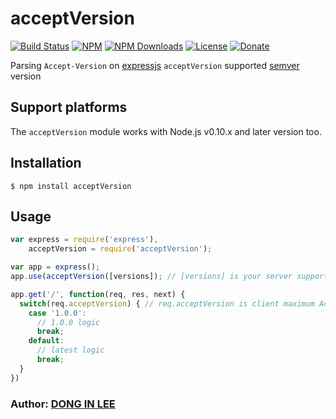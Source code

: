 # acceptVersion

[![Build Status](https://travis-ci.org/donginl/acceptVersion.svg?branch=master)](https://travis-ci.org/donginl/acceptVersion)
[![NPM](https://img.shields.io/npm/v/acceptVersion.svg)](https://npmjs.org/package/acceptVersion)
[![NPM Downloads](https://img.shields.io/npm/dm/acceptVersion.svg)](https://npmjs.org/package/acceptVersion)
[![License](https://img.shields.io/badge/license-MIT-yellow.svg)](https://github.com/donginl/acceptVersion/blob/master/LICENSE)
[![Donate](https://img.shields.io/gratipay/donginl.svg)](https://gratipay.com/donginl)

Parsing `Accept-Version` on [expressjs](https://github.com/strongloop/express)
`acceptVersion` supported [semver](http://semver.org) version

## Support platforms
The `acceptVersion` module works with Node.js v0.10.x and later version too.

## Installation
```
$ npm install acceptVersion
```

## Usage

```js
var express = require('express'),
    acceptVersion = require('acceptVersion');

var app = express();
app.use(acceptVersion([versions]); // [versions] is your server supported version, Allow type : Array, String

app.get('/', function(req, res, next) {
  switch(req.acceptVersion) { // req.acceptVersion is client maximum Accept-Version
    case '1.0.0':
      // 1.0.0 logic
      break;
    default:
      // latest logic
      break;
  }
})
```

### Author: [DONG IN LEE](https://github.com/donginl)
